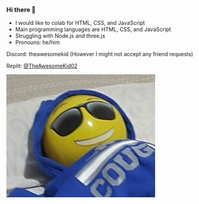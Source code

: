 ### Hi there 👋

- I would like to colab for HTML, CSS, and JavaScript
- Main programming languages are HTML, CSS, and JavaScript
- Struggling with Node.js and three.js
- Pronouns: he/him

Discord: theawesomekid (However I might not accept any friend requests)

Replit: [@TheAwesomeKid02](https://replit.com/@TheAwesomeKid02)

<img src="person-imitation-small.jpg" />